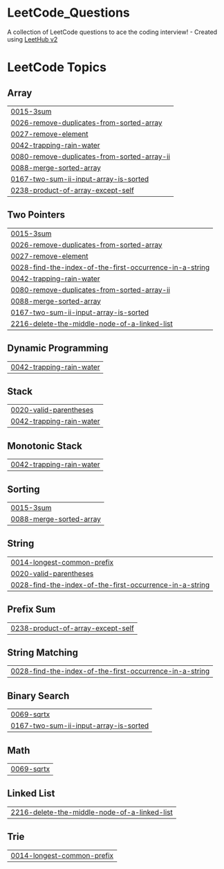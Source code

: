 # LeetCode_Questions
A collection of LeetCode questions to ace the coding interview! - Created using [LeetHub v2](https://github.com/arunbhardwaj/LeetHub-2.0)

<!---LeetCode Topics Start-->
# LeetCode Topics
## Array
|  |
| ------- |
| [0015-3sum](https://github.com/luckymaurya512/LeetCode_Questions/tree/master/0015-3sum) |
| [0026-remove-duplicates-from-sorted-array](https://github.com/luckymaurya512/LeetCode_Questions/tree/master/0026-remove-duplicates-from-sorted-array) |
| [0027-remove-element](https://github.com/luckymaurya512/LeetCode_Questions/tree/master/0027-remove-element) |
| [0042-trapping-rain-water](https://github.com/luckymaurya512/LeetCode_Questions/tree/master/0042-trapping-rain-water) |
| [0080-remove-duplicates-from-sorted-array-ii](https://github.com/luckymaurya512/LeetCode_Questions/tree/master/0080-remove-duplicates-from-sorted-array-ii) |
| [0088-merge-sorted-array](https://github.com/luckymaurya512/LeetCode_Questions/tree/master/0088-merge-sorted-array) |
| [0167-two-sum-ii-input-array-is-sorted](https://github.com/luckymaurya512/LeetCode_Questions/tree/master/0167-two-sum-ii-input-array-is-sorted) |
| [0238-product-of-array-except-self](https://github.com/luckymaurya512/LeetCode_Questions/tree/master/0238-product-of-array-except-self) |
## Two Pointers
|  |
| ------- |
| [0015-3sum](https://github.com/luckymaurya512/LeetCode_Questions/tree/master/0015-3sum) |
| [0026-remove-duplicates-from-sorted-array](https://github.com/luckymaurya512/LeetCode_Questions/tree/master/0026-remove-duplicates-from-sorted-array) |
| [0027-remove-element](https://github.com/luckymaurya512/LeetCode_Questions/tree/master/0027-remove-element) |
| [0028-find-the-index-of-the-first-occurrence-in-a-string](https://github.com/luckymaurya512/LeetCode_Questions/tree/master/0028-find-the-index-of-the-first-occurrence-in-a-string) |
| [0042-trapping-rain-water](https://github.com/luckymaurya512/LeetCode_Questions/tree/master/0042-trapping-rain-water) |
| [0080-remove-duplicates-from-sorted-array-ii](https://github.com/luckymaurya512/LeetCode_Questions/tree/master/0080-remove-duplicates-from-sorted-array-ii) |
| [0088-merge-sorted-array](https://github.com/luckymaurya512/LeetCode_Questions/tree/master/0088-merge-sorted-array) |
| [0167-two-sum-ii-input-array-is-sorted](https://github.com/luckymaurya512/LeetCode_Questions/tree/master/0167-two-sum-ii-input-array-is-sorted) |
| [2216-delete-the-middle-node-of-a-linked-list](https://github.com/luckymaurya512/LeetCode_Questions/tree/master/2216-delete-the-middle-node-of-a-linked-list) |
## Dynamic Programming
|  |
| ------- |
| [0042-trapping-rain-water](https://github.com/luckymaurya512/LeetCode_Questions/tree/master/0042-trapping-rain-water) |
## Stack
|  |
| ------- |
| [0020-valid-parentheses](https://github.com/luckymaurya512/LeetCode_Questions/tree/master/0020-valid-parentheses) |
| [0042-trapping-rain-water](https://github.com/luckymaurya512/LeetCode_Questions/tree/master/0042-trapping-rain-water) |
## Monotonic Stack
|  |
| ------- |
| [0042-trapping-rain-water](https://github.com/luckymaurya512/LeetCode_Questions/tree/master/0042-trapping-rain-water) |
## Sorting
|  |
| ------- |
| [0015-3sum](https://github.com/luckymaurya512/LeetCode_Questions/tree/master/0015-3sum) |
| [0088-merge-sorted-array](https://github.com/luckymaurya512/LeetCode_Questions/tree/master/0088-merge-sorted-array) |
## String
|  |
| ------- |
| [0014-longest-common-prefix](https://github.com/luckymaurya512/LeetCode_Questions/tree/master/0014-longest-common-prefix) |
| [0020-valid-parentheses](https://github.com/luckymaurya512/LeetCode_Questions/tree/master/0020-valid-parentheses) |
| [0028-find-the-index-of-the-first-occurrence-in-a-string](https://github.com/luckymaurya512/LeetCode_Questions/tree/master/0028-find-the-index-of-the-first-occurrence-in-a-string) |
## Prefix Sum
|  |
| ------- |
| [0238-product-of-array-except-self](https://github.com/luckymaurya512/LeetCode_Questions/tree/master/0238-product-of-array-except-self) |
## String Matching
|  |
| ------- |
| [0028-find-the-index-of-the-first-occurrence-in-a-string](https://github.com/luckymaurya512/LeetCode_Questions/tree/master/0028-find-the-index-of-the-first-occurrence-in-a-string) |
## Binary Search
|  |
| ------- |
| [0069-sqrtx](https://github.com/luckymaurya512/LeetCode_Questions/tree/master/0069-sqrtx) |
| [0167-two-sum-ii-input-array-is-sorted](https://github.com/luckymaurya512/LeetCode_Questions/tree/master/0167-two-sum-ii-input-array-is-sorted) |
## Math
|  |
| ------- |
| [0069-sqrtx](https://github.com/luckymaurya512/LeetCode_Questions/tree/master/0069-sqrtx) |
## Linked List
|  |
| ------- |
| [2216-delete-the-middle-node-of-a-linked-list](https://github.com/luckymaurya512/LeetCode_Questions/tree/master/2216-delete-the-middle-node-of-a-linked-list) |
## Trie
|  |
| ------- |
| [0014-longest-common-prefix](https://github.com/luckymaurya512/LeetCode_Questions/tree/master/0014-longest-common-prefix) |
<!---LeetCode Topics End-->